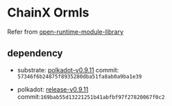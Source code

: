 # ChainX Ormls
Refer from [open-runtime-module-library](https://github.com/open-web3-stack/open-runtime-module-library)

## dependency
- substrate: [polkadot-v0.9.11](https://github.com/paritytech/substrate/tree/polkadot-v0.9.11)
commit: `57346f6b24875f8935280dba51fa8ab0a9ba1e39`

- polkadot: [release-v0.9.11](https://github.com/paritytech/polkadot/tree/release-v0.9.11)
commit:`169bab55d13221251b41abfbf97f27820067f0c2`
